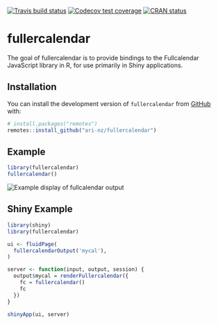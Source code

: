 
<!-- README.md is generated from README.Rmd. Please edit that file -->

<!-- badges: start -->

[![Travis build
status](https://travis-ci.org/ari-nz/fullercalendar.svg?branch=master)](https://travis-ci.org/ari-nz/fullercalendar)
[![Codecov test
coverage](https://codecov.io/gh/ari-nz/fullercalendar/branch/master/graph/badge.svg)](https://codecov.io/gh/ari-nz/fullercalendar?branch=master)
[![CRAN
status](https://www.r-pkg.org/badges/version/fullercalendar)](https://CRAN.R-project.org/package=fullercalendar)

<!-- badges: end -->

# fullercalendar

The goal of fullercalendar is to provide bindings to the Fullcalendar
JavaScript library in R, for use primarily in Shiny applications.

## Installation

You can install the development version of `fullercalendar` from
[GitHub](https://github.com/ari-nz/fullercalendar) with:

``` r
# install.packages("remotes")
remotes::install_github("ari-nz/fullercalendar")
```

## Example

``` r
library(fullercalendar)
fullercalendar()
```

![Example display of fullcalendar
output](man/figures/README-example-1.png)

## Shiny Example

``` r
library(shiny)
library(fullercalendar)

ui <- fluidPage(
  fullercalendarOutput('mycal'),
)

server <- function(input, output, session) {
  output$mycal = renderFullercalendar({
    fc = fullercalendar()
    fc
  })
}

shinyApp(ui, server)
```
